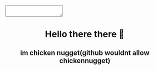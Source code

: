 <html>
<head>
<link rel="stylesheet" href="style.css">
</head>
<body>
<textarea id="typing-text" readonly></textarea>
<h1 align="center">Hello there there 👋</h1>
<h2 align="center">im chicken nugget(github wouldnt allow chickennugget)</h2>
</body>
</html>
<script src="script.js"></script>
